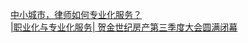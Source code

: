   
[中小城市，律师如何专业化服务？](http://www.dianyue.me/archives/072/buveat0jc544e6ac/)  
[|职业化与专业化服务| 贺金世纪房产第三季度大会圆满闭幕](http://www.dianyue.me/archives/303/0asz54hzlkl12771/)